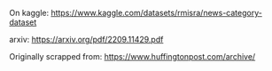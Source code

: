 On kaggle:
https://www.kaggle.com/datasets/rmisra/news-category-dataset

arxiv:
https://arxiv.org/pdf/2209.11429.pdf

Originally scrapped from:
https://www.huffingtonpost.com/archive/
